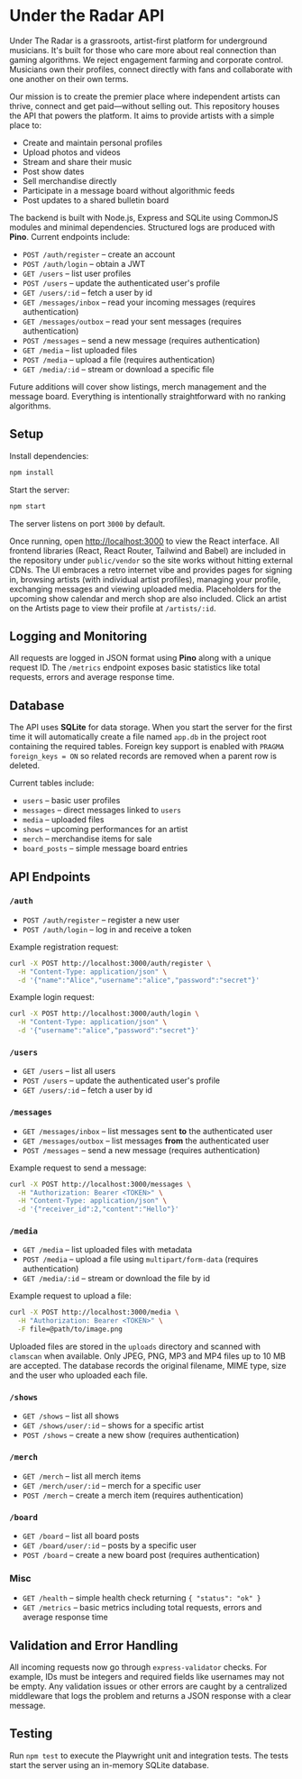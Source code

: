 # Under the Radar API

Under The Radar is a grassroots, artist-first platform for underground
musicians. It's built for those who care more about real connection than
gaming algorithms. We reject engagement farming and corporate control.
Musicians own their profiles, connect directly with fans and collaborate with
one another on their own terms.

Our mission is to create the premier place where independent artists can
thrive, connect and get paid—without selling out. This repository houses the
API that powers the platform. It aims to provide artists with a simple place
to:

- Create and maintain personal profiles
- Upload photos and videos
- Stream and share their music
- Post show dates
- Sell merchandise directly
- Participate in a message board without algorithmic feeds
- Post updates to a shared bulletin board

The backend is built with Node.js, Express and SQLite using CommonJS modules and
minimal dependencies. Structured logs are produced with **Pino**. Current endpoints include:

- `POST /auth/register` – create an account
- `POST /auth/login` – obtain a JWT
- `GET /users` – list user profiles
- `POST /users` – update the authenticated user's profile
- `GET /users/:id` – fetch a user by id
- `GET /messages/inbox` – read your incoming messages (requires authentication)
- `GET /messages/outbox` – read your sent messages (requires authentication)
- `POST /messages` – send a new message (requires authentication)
- `GET /media` – list uploaded files
- `POST /media` – upload a file (requires authentication)
- `GET /media/:id` – stream or download a specific file

Future additions will cover show listings, merch management and the message
board. Everything is intentionally straightforward with no ranking algorithms.

## Setup

Install dependencies:

```bash
npm install
```

Start the server:

```bash
npm start
```

The server listens on port `3000` by default.

Once running, open [http://localhost:3000](http://localhost:3000) to view the
React interface. All frontend libraries (React, React Router, Tailwind and
Babel) are included in the repository under `public/vendor` so the site works
without hitting external CDNs. The UI embraces a retro internet vibe and
provides pages for signing in, browsing artists (with individual artist profiles), managing your profile,
exchanging messages and viewing uploaded media. Placeholders for the upcoming
show calendar and merch shop are also included.
Click an artist on the Artists page to view their profile at `/artists/:id`.

## Logging and Monitoring

All requests are logged in JSON format using **Pino** along with a unique request ID.
The `/metrics` endpoint exposes basic statistics like total requests, errors and
average response time.


## Database

The API uses **SQLite** for data storage. When you start the server for the
first time it will automatically create a file named `app.db` in the project
root containing the required tables. Foreign key support is enabled with
`PRAGMA foreign_keys = ON` so related records are removed when a parent row is
deleted.

Current tables include:

- `users` – basic user profiles
- `messages` – direct messages linked to `users`
- `media` – uploaded files
- `shows` – upcoming performances for an artist
- `merch` – merchandise items for sale
- `board_posts` – simple message board entries

## API Endpoints

### `/auth`

- `POST /auth/register` – register a new user
- `POST /auth/login` – log in and receive a token

Example registration request:

```bash
curl -X POST http://localhost:3000/auth/register \
  -H "Content-Type: application/json" \
  -d '{"name":"Alice","username":"alice","password":"secret"}'
```

Example login request:

```bash
curl -X POST http://localhost:3000/auth/login \
  -H "Content-Type: application/json" \
  -d '{"username":"alice","password":"secret"}'
```

### `/users`

- `GET /users` – list all users
- `POST /users` – update the authenticated user's profile
- `GET /users/:id` – fetch a user by id

### `/messages`

- `GET /messages/inbox` – list messages sent **to** the authenticated user
- `GET /messages/outbox` – list messages **from** the authenticated user
- `POST /messages` – send a new message (requires authentication)

Example request to send a message:

```bash
curl -X POST http://localhost:3000/messages \
  -H "Authorization: Bearer <TOKEN>" \
  -H "Content-Type: application/json" \
  -d '{"receiver_id":2,"content":"Hello"}'
```

### `/media`

- `GET /media` – list uploaded files with metadata
- `POST /media` – upload a file using `multipart/form-data` (requires authentication)
- `GET /media/:id` – stream or download the file by id

Example request to upload a file:

```bash
curl -X POST http://localhost:3000/media \
  -H "Authorization: Bearer <TOKEN>" \
  -F file=@path/to/image.png
```

Uploaded files are stored in the `uploads` directory and scanned with
`clamscan` when available. Only JPEG, PNG, MP3 and MP4 files up to 10 MB are
accepted. The database records the original filename, MIME type, size and the
user who uploaded each file.

### `/shows`

- `GET /shows` – list all shows
- `GET /shows/user/:id` – shows for a specific artist
- `POST /shows` – create a new show (requires authentication)

### `/merch`

- `GET /merch` – list all merch items
- `GET /merch/user/:id` – merch for a specific user
- `POST /merch` – create a merch item (requires authentication)

### `/board`

- `GET /board` – list all board posts
- `GET /board/user/:id` – posts by a specific user
- `POST /board` – create a new board post (requires authentication)

### Misc

- `GET /health` – simple health check returning `{ "status": "ok" }`
- `GET /metrics` – basic metrics including total requests, errors and average response time

## Validation and Error Handling

All incoming requests now go through `express-validator` checks. For example,
IDs must be integers and required fields like usernames may not be empty.
Any validation issues or other errors are caught by a centralized middleware
that logs the problem and returns a JSON response with a clear message.

## Testing

Run `npm test` to execute the Playwright unit and integration tests. The tests start the server using an in-memory SQLite database.

